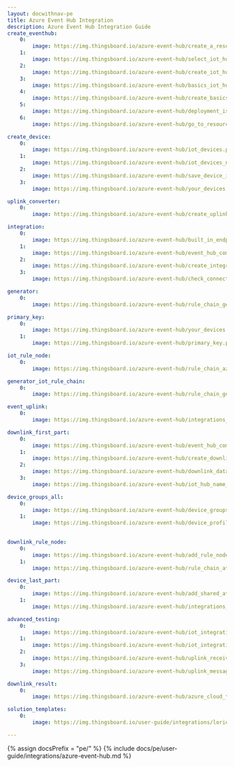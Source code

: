 ```yaml
---
layout: docwithnav-pe
title: Azure Event Hub Integration
description: Azure Event Hub Integration Guide 
create_eventhub: 
    0: 
        image: https://img.thingsboard.io/azure-event-hub/create_a_resource.png
    1:
        image: https://img.thingsboard.io/azure-event-hub/select_iot_hub.png
    2:
        image: https://img.thingsboard.io/azure-event-hub/create_iot_hub.png
    3:
        image: https://img.thingsboard.io/azure-event-hub/basics_iot_hub.png
    4:
        image: https://img.thingsboard.io/azure-event-hub/create_basics_iot_hub.png
    5:
        image: https://img.thingsboard.io/azure-event-hub/deployment_is_in_progress.png
    6:
        image: https://img.thingsboard.io/azure-event-hub/go_to_resource.png

create_device:
    0:
        image: https://img.thingsboard.io/azure-event-hub/iot_devices.png
    1:
        image: https://img.thingsboard.io/azure-event-hub/iot_devices_new.png
    2:
        image: https://img.thingsboard.io/azure-event-hub/save_device_id.png
    3:
        image: https://img.thingsboard.io/azure-event-hub/your_devices.png

uplink_converter:
    0:
        image: https://img.thingsboard.io/azure-event-hub/create_uplink_converter.png

integration:
    0: 
        image: https://img.thingsboard.io/azure-event-hub/built_in_endpoints.png
    1:
        image: https://img.thingsboard.io/azure-event-hub/event_hub_compatible_endpoint.png
    2: 
        image: https://img.thingsboard.io/azure-event-hub/create_integration_tb.png
    3:
        image: https://img.thingsboard.io/azure-event-hub/check_connection.png

generator:
    0: 
        image: https://img.thingsboard.io/azure-event-hub/rule_chain_generator.png

primary_key:
    0: 
        image: https://img.thingsboard.io/azure-event-hub/your_devices.png
    1: 
        image: https://img.thingsboard.io/azure-event-hub/primary_key.png

iot_rule_node:
    0:
        image: https://img.thingsboard.io/azure-event-hub/rule_chain_azure_iot_hub.png

generator_iot_rule_chain:
    0:
        image: https://img.thingsboard.io/azure-event-hub/rule_chain_generator_and_azure_iot_hub.png

event_uplink:
    0:
        image: https://img.thingsboard.io/azure-event-hub/integrations_events_uplink.png

downlink_first_part:
    0:
        image: https://img.thingsboard.io/azure-event-hub/event_hub_compatible_name.png
    1:
        image: https://img.thingsboard.io/azure-event-hub/create_downlink_converter.png
    2:
        image: https://img.thingsboard.io/azure-event-hub/downlink_data_converter.png
    3:
        image: https://img.thingsboard.io/azure-event-hub/iot_hub_name_required_for_downlink.png

device_groups_all:
    0:
        image: https://img.thingsboard.io/azure-event-hub/device_groups_all_device profile.png
    1:
        image: https://img.thingsboard.io/azure-event-hub/device_profiles_rule_chain.png
        

downlink_rule_node:
    0:
        image: https://img.thingsboard.io/azure-event-hub/add_rule_node_integration_downlink.png
    1:
        image: https://img.thingsboard.io/azure-event-hub/rule_chain_attributes_updated_and_downlink.png

device_last_part:
    0:
        image: https://img.thingsboard.io/azure-event-hub/add_shared_attributes.png
    1:
        image: https://img.thingsboard.io/azure-event-hub/integrations_events_downlink.png

advanced_testing:
    0:
        image: https://img.thingsboard.io/azure-event-hub/iot_integration_first.png
    1:
        image: https://img.thingsboard.io/azure-event-hub/iot_integration_second.png
    2:
        image: https://img.thingsboard.io/azure-event-hub/uplink_received.png
    3:
        image: https://img.thingsboard.io/azure-event-hub/uplink_message.png

downlink_result:
    0:
        image: https://img.thingsboard.io/azure-event-hub/azure_cloud_to_device_message_count.png

solution_templates:
    0:
        image: https://img.thingsboard.io/user-guide/integrations/loriot/solution_templates.png

---
```

{% assign docsPrefix = "pe/" %}
{% include docs/pe/user-guide/integrations/azure-event-hub.md %}
